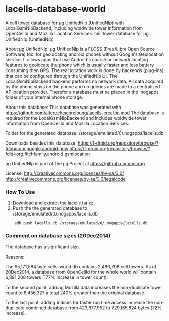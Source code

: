 lacells-database-world
======================

A cell tower database for µg UnifiedNlp (UnifiedNlp) with LocalGsmNlpBackend, including woldwide tower information from OpenCellId and Mozilla Location Services. cell tower database for µg UnifiedNlp (UnifiedNlp)

About µg UnifiedNlp:
µg UnifiedNlp is a FLOSS (Free/Libre Open Source Software) tool for geolocating android phones without Google's Geolocation service. It allows apps that use Android's coarse or network locating features to geolocate the phone which is usually faster and less battery consuming then GPS. 
The real location work is done by backends (plug-ins) that can be configured through the UnifiedNlp UI. 
The LocalGsmNlpBackend backend performs no network data. All data acquired by the phone stays on the phone and no queries are made to a centralized AP location provider.
Therefor a database must be placed in the .nogapps folder of your internal phone storage.

About this database:
This database was generated with https://github.com/alterechtschreibung/lacells-creator-mod 
The database is required for the LocalGsmNlpBackend and includes woldwide tower information from OpenCellId and Mozilla Location Services.

Folder for the generated database: 
/storage/emulated/0/.nogapps/lacells.db

Downloads besides this database:
https://f-droid.org/repository/browse/?fdid=com.google.android.gms
https://f-droid.org/repository/browse/?fdid=org.fitchfamily.android.gsmlocation

µg UnifiedNlp is part of the μg Project at https://github.com/microg 

License:
http://creativecommons.org/licenses/by-sa/3.0/
http://creativecommons.org/licenses/by-sa/3.0/legalcode

### How To Use
1. Download and extract the lacells.tar.xz
2. Push the the generated database to /storage/emulated/0/.nogapps/lacells.db
```
	adb push lacells.db /storage/emulated/0/.nogapps/lacells.db
```

### Comment on database sizes (20Dec2014)
The database has a significant size.

Reasons:

The 95,171,584 byte cells-world.db contains 2,486,708 cell towers. As of 20Dec2014, a database from OpenCellId for the whole world will contain 6,891,208 towers (177% increase in tower count).

To the second point, adding Mozilla data increases the non-duplicate tower count to 8,456,327 a total 240% greater than the original database.

To the last point, adding indices for faster run time access increase the non-duplicate combined database from 423,677,952 to 729,165,824 bytes (72% increase).

